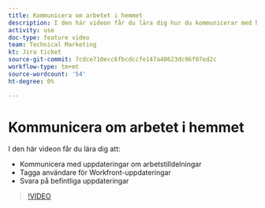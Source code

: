 ```yaml
---
title: Kommunicera om arbetet i hemmet
description: I den här videon får du lära dig hur du kommunicerar med hjälp av uppdateringar om arbetstilldelningar, taggar användare vid uppdateringar och svarar på befintliga uppdateringar.
activity: use
doc-type: feature video
team: Technical Marketing
kt: Jira ticket
source-git-commit: 7cdce710ecc6fbcdccfe147a40623dc96f07ed2c
workflow-type: tm+mt
source-wordcount: '54'
ht-degree: 0%

---
```


# Kommunicera om arbetet i hemmet

I den här videon får du lära dig att:

* Kommunicera med uppdateringar om arbetstilldelningar
* Tagga användare för Workfront-uppdateringar
* Svara på befintliga uppdateringar

>[!VIDEO](https://video.tv.adobe.com/v/335102/?quality=12)

